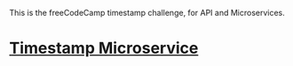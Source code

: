 This is the freeCodeCamp timestamp challenge, for API and Microservices.
# [Timestamp Microservice](https://www.freecodecamp.org/learn/apis-and-microservices/apis-and-microservices-projects/timestamp-microservice)
